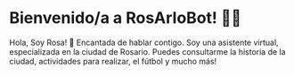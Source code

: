 # Bienvenido/a a RosArIoBot! 🚀🤖

Hola, Soy Rosa! 👋 Encantada de hablar contigo. Soy una asistente virtual, especializada en la ciudad de Rosario.
Puedes consultarme la historia de la ciudad, actividades para realizar, el fútbol y mucho más!

